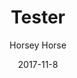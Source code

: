 ---
title: Tester
sections:
    -
        template: banner
        image: 50d05eee9088c589bfd5a5a3a3043c0ebcc4972b
        text: "<p>Test</p>\n"
meta:
    id: 72395a055c9d97dfa3bc03a67301a3279b5d3f44
    parentId: ""
    language: en
date: '2017-11-8'
author: 'Horsey Horse'
permalink: /tester/
layout: sectionPage
---